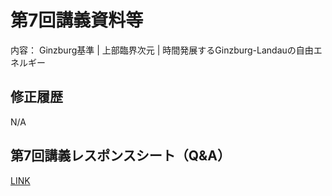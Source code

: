 #  第7回講義資料等
内容：  Ginzburg基準 | 上部臨界次元 | 時間発展するGinzburg-Landauの自由エネルギー 

## 修正履歴 
N/A


## 第7回講義レスポンスシート（Q&A）
[LINK](https://irradiated-pot-667.notion.site/II-7-Q-A-20dc4e3a1a4e8030a619eba9644bf3d8)

